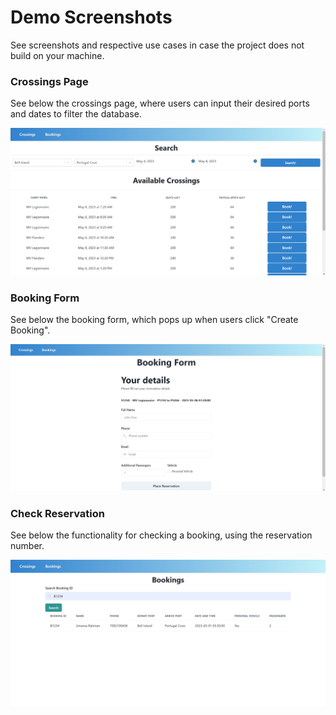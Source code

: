 # Demo Screenshots

See screenshots and respective use cases in case the project does not build on your machine.

### Crossings Page

See below the crossings page, where users can input their desired ports and dates to filter the database.

![Crossings Page](images/crossings-page.jpg)

### Booking Form

See below the booking form, which pops up when users click "Create Booking".

![Booking Form](images/booking-form.jpg)

### Check Reservation

See below the functionality for checking a booking, using the reservation number.

![Check Reservation](images/check-reservation.jpg)
